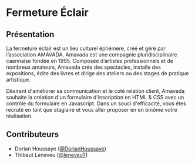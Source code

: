 # Fermeture Éclair

## Présentation

La fermeture éclair est un lieu culturel éphémère, créé et géré par l’association AMAVADA.
Amavada est une compagnie pluridisciplinaire caennaise fondée en 1995. Composée
d’artistes professionnels et de nombreux amateurs, Amavada crée des spectacles, installe
des expositions, édite des livres et dirige des ateliers ou des stages de pratique artistique.

Désirant d'améliorer sa communication et le coté relation client, Amavada souhaite la
création d'un formulaire d'inscription en HTML & CSS avec un contrôle du formulaire
en Javascript. Dans un souci d'efficacité, vous êtes recruté en tant que stagiaire et vous
aller proposer en en binôme votre réalisation.

## Contributeurs

* Dorian Houssaye ([@DorianHoussaye](https://github.com/DorianHoussaye))
* Thibaut Leneveu ([@leneveuT](https://github.com/leneveuT))
